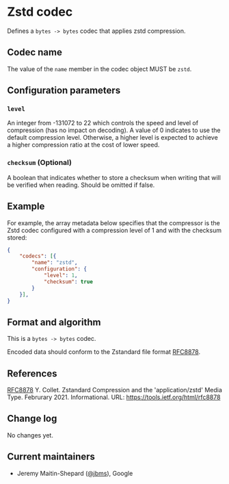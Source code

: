 # Zstd codec

Defines a `bytes -> bytes` codec that applies zstd compression.

## Codec name

The value of the `name` member in the codec object MUST be `zstd`.

## Configuration parameters

### `level`
An integer from -131072 to 22 which controls the speed and level
of compression (has no impact on decoding).  A value of 0 indicates to use
the default compression level.  Otherwise, a higher level is expected to
achieve a higher compression ratio at the cost of lower speed.

### `checksum` (Optional)
A boolean that indicates whether to store a checksum when writing that will
be verified when reading. Should be omitted if false.

## Example

For example, the array metadata below specifies that the compressor is the Zstd
codec configured with a compression level of 1 and with the checksum stored:

```json
{
    "codecs": [{
        "name": "zstd",
        "configuration": {
            "level": 1,
            "checksum": true
        }
    }],
}
```

## Format and algorithm

This is a `bytes -> bytes` codec.

Encoded data should conform to the Zstandard file format [RFC8878].

## References

[RFC8878] Y. Collet. Zstandard Compression and the
   'application/zstd' Media Type. Februrary 2021. Informational. URL:
   https://tools.ietf.org/html/rfc8878

[RFC8878]: https://tools.ietf.org/html/rfc8878

## Change log

No changes yet.

## Current maintainers

* Jeremy Maitin-Shepard ([@jbms](https://github.com/jbms)), Google
